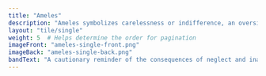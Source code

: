 ```yaml
---
title: "Ameles"
description: "Ameles symbolizes carelessness or indifference, an oversight of Epimetheus."
layout: "tile/single"
weight: 5  # Helps determine the order for pagination
imageFront: "ameles-single-front.png"
imageBack: "ameles-single-back.png"
bandText: "A cautionary reminder of the consequences of neglect and inattention."
---
```


